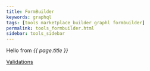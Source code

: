 ```yaml
---
title: FormBuilder
keywords: graphql
tags: [tools marketplace_builder graphl formbuilder]
permalink: tools_formbuilder.html
sidebar: tools_sidebar
---
```


Hello from <i>{{ page.title }}</i>


[Validations](formbuilder-validations.html)
